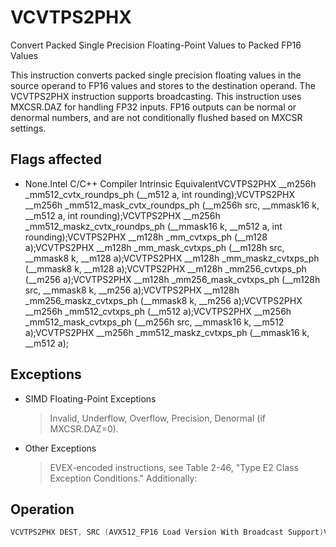 # VCVTPS2PHX

Convert Packed Single Precision Floating-Point Values to Packed FP16 Values

This instruction converts packed single precision floating values in the source operand to FP16 values and stores to the destination operand.
The VCVTPS2PHX instruction supports broadcasting.
This instruction uses MXCSR.DAZ for handling FP32 inputs.
FP16 outputs can be normal or denormal numbers, and are not conditionally flushed based on MXCSR settings.

## Flags affected

- None.Intel C/C++ Compiler Intrinsic EquivalentVCVTPS2PHX __m256h _mm512_cvtx_roundps_ph (__m512 a, int rounding);VCVTPS2PHX __m256h _mm512_mask_cvtx_roundps_ph (__m256h src, __mmask16 k, __m512 a, int rounding);VCVTPS2PHX __m256h _mm512_maskz_cvtx_roundps_ph (__mmask16 k, __m512 a, int rounding);VCVTPS2PHX __m128h _mm_cvtxps_ph (__m128 a);VCVTPS2PHX __m128h _mm_mask_cvtxps_ph (__m128h src, __mmask8 k, __m128 a);VCVTPS2PHX __m128h _mm_maskz_cvtxps_ph (__mmask8 k, __m128 a);VCVTPS2PHX __m128h _mm256_cvtxps_ph (__m256 a);VCVTPS2PHX __m128h _mm256_mask_cvtxps_ph (__m128h src, __mmask8 k, __m256 a);VCVTPS2PHX __m128h _mm256_maskz_cvtxps_ph (__mmask8 k, __m256 a);VCVTPS2PHX __m256h _mm512_cvtxps_ph (__m512 a);VCVTPS2PHX __m256h _mm512_mask_cvtxps_ph (__m256h src, __mmask16 k, __m512 a);VCVTPS2PHX __m256h _mm512_maskz_cvtxps_ph (__mmask16 k, __m512 a);

## Exceptions

- SIMD Floating-Point Exceptions
  > Invalid, Underflow, Overflow, Precision, Denormal (if MXCSR.DAZ=0).
- Other Exceptions
  > EVEX-encoded instructions, see Table 2-46, "Type E2 Class Exception Conditions."
  > Additionally:

## Operation

```C
VCVTPS2PHX DEST, SRC (AVX512_FP16 Load Version With Broadcast Support)VL = 128, 256, or 512KL := VL / 32IF *SRC is a register* and (VL == 512) and (EVEX.b = 1):SET_RM(EVEX.RC)ELSE:SET_RM(MXCSR.RC)FOR j := 0 TO KL-1:IF k1[j] OR *no writemask*:IF *SRC is memory* and EVEX.b = 1:tsrc := SRC.fp32[0]ELSEtsrc := SRC.fp32[j]DEST.fp16[j] := Convert_fp32_to_fp16(tsrc)ELSE IF *zeroing*:DEST.fp16[j] := 0
```
